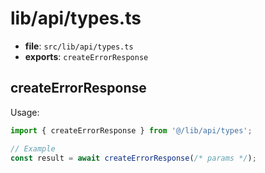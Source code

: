 # lib/api/types.ts

- **file**: `src/lib/api/types.ts`
- **exports**: `createErrorResponse`

## createErrorResponse

Usage:

```ts
import { createErrorResponse } from '@/lib/api/types';

// Example
const result = await createErrorResponse(/* params */);
```
